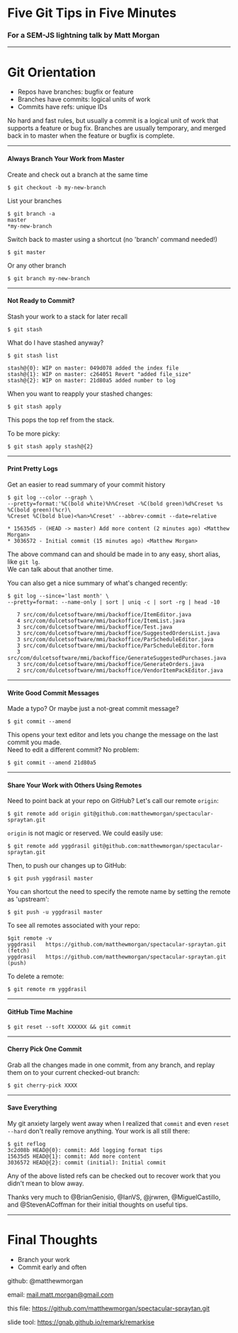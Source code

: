 # Five Git Tips in Five Minutes

### For a SEM-JS lightning talk by Matt Morgan

---

# Git Orientation

* Repos have branches: bugfix or feature
* Branches have commits: logical units of work 
* Commits have refs: unique IDs

No hard and fast rules, but usually a commit is a logical unit of work that supports a feature or bug fix.  Branches are usually temporary, and merged back in to master when the feature or bugfix is complete.

---

#### Always Branch Your Work from Master

Create and check out a branch at the same time

```
$ git checkout -b my-new-branch

```

List your branches

```
$ git branch -a
master
*my-new-branch
```

Switch back to master using a shortcut (no 'branch' command needed!)

```
$ git master
```

Or any other branch

```
$ git branch my-new-branch
```

---
#### Not Ready to Commit?  
Stash your work to a stack for later recall
```
$ git stash
```

What do I have stashed anyway?
```
$ git stash list

stash@{0}: WIP on master: 049d078 added the index file
stash@{1}: WIP on master: c264051 Revert "added file_size"
stash@{2}: WIP on master: 21d80a5 added number to log
```

When you want to reapply your stashed changes:
```
$ git stash apply
```
This pops the top ref from the stack.

To be more picky:
```
$ git stash apply stash@{2}
```
---
#### Print Pretty Logs
Get an easier to read summary of your commit history

```
$ git log --color --graph \
--pretty=format:'%C(bold white)%h%Creset -%C(bold green)%d%Creset %s %C(bold green)(%cr)\
%Creset %C(bold blue)<%an>%Creset' --abbrev-commit --date=relative

* 15635d5 - (HEAD -> master) Add more content (2 minutes ago) <Matthew Morgan>
* 3036572 - Initial commit (15 minutes ago) <Matthew Morgan>
```

The above command can and should be made in to any easy, short alias, like `git lg`.  
We can talk about that another time.

You can also get a nice summary of what's changed recently:

```
$ git log --since='last month' \
--pretty=format: --name-only | sort | uniq -c | sort -rg | head -10

   7 src/com/dulcetsoftware/mmi/backoffice/ItemEditor.java
   4 src/com/dulcetsoftware/mmi/backoffice/ItemList.java
   3 src/com/dulcetsoftware/mmi/backoffice/Test.java
   3 src/com/dulcetsoftware/mmi/backoffice/SuggestedOrdersList.java
   3 src/com/dulcetsoftware/mmi/backoffice/ParScheduleEditor.java
   3 src/com/dulcetsoftware/mmi/backoffice/ParScheduleEditor.form
   3 src/com/dulcetsoftware/mmi/backoffice/GenerateSuggestedPurchases.java
   3 src/com/dulcetsoftware/mmi/backoffice/GenerateOrders.java
   2 src/com/dulcetsoftware/mmi/backoffice/VendorItemPackEditor.java
```

---
#### Write Good Commit Messages
Made a typo?  Or maybe just a not-great commit message?

```
$ git commit --amend
```

This opens your text editor and lets you change the message on the last commit you made.  
Need to edit a different commit? No problem:

```
$ git commit --amend 21d80a5
```


---
#### Share Your Work with Others Using Remotes

Need to point back at your repo on GitHub?
Let's call our remote `origin`:

```
$ git remote add origin git@github.com:matthewmorgan/spectacular-spraytan.git
```

`origin` is not magic or reserved.  We could easily use:

```
$ git remote add yggdrasil git@github.com:matthewmorgan/spectacular-spraytan.git
```

Then, to push our changes up to GitHub:

```
$ git push yggdrasil master
```

You can shortcut the need to specify the remote name by setting the remote as 'upstream':

```
$ git push -u yggdrasil master
```

To see all remotes associated with your repo:

```
$git remote -v
yggdrasil	https://github.com/matthewmorgan/spectacular-spraytan.git (fetch)
yggdrasil	https://github.com/matthewmorgan/spectacular-spraytan.git (push)
```

To delete a remote:

```
$ git remote rm yggdrasil
```
---
#### GitHub Time Machine

```
$ git reset --soft XXXXXX && git commit
```

---
#### Cherry Pick One Commit

Grab all the changes made in one commit, from any branch, and replay them on to your current checked-out branch:

```
$ git cherry-pick XXXX
```

---
#### Save Everything

My git anxiety largely went away when I realized that `commit` and even `reset --hard` don't really remove anything.  Your work is all still there:

```
$ git reflog
3c2d08b HEAD@{0}: commit: Add logging format tips
15635d5 HEAD@{1}: commit: Add more content
3036572 HEAD@{2}: commit (initial): Initial commit
```

Any of the above listed refs can be checked out to recover work that you didn't mean to blow away.

Thanks very much to @BrianGenisio, @IanVS, @jrwren, @MiguelCastillo, and @StevenACoffman for their initial thoughts on useful tips.

---

# Final Thoughts

* Branch your work
* Commit early and often

github: @matthewmorgan

email: mail.matt.morgan@gmail.com

this file: https://github.com/matthewmorgan/spectacular-spraytan.git

slide tool: https://gnab.github.io/remark/remarkise


